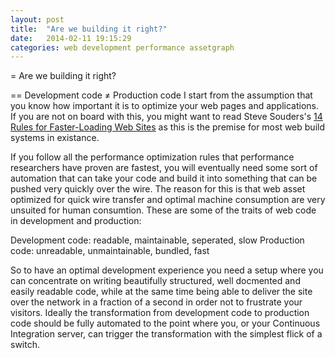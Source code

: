 ```yaml
---
layout: post
title:  "Are we building it right?"
date:   2014-02-11 19:15:29
categories: web development performance assetgraph
---
```


= Are we building it right?


== Development code ≠ Production code
I start from the assumption that you know how important it is to optimize your web pages and applications. If you are not on board with this, you might want to read Steve Souders's [14 Rules for Faster-Loading Web Sites](http://stevesouders.com/hpws/rules.php) as this is the premise for most web build systems in existance.

If you follow all the performance optimization rules that performance researchers have proven are fastest, you will eventually need some sort of automation that can take your code and build it into something that can be pushed very quickly over the wire. The reason for this is that web asset optimized for quick wire transfer and optimal machine consumption are very unsuited for human consumtion. These are some of the traits of web code in development and production:

Development code: readable, maintainable, seperated, slow
Production code: unreadable, unmaintainable, bundled, fast

So to have an optimal development experience you need a setup where you can concentrate on writing beautifully structured, well docmented and easily readable code, while at the same time being able to deliver the site over the network in a fraction of a second in order not to frustrate your visitors. Ideally the transformation from development code to production code should be fully automated to the point where you, or your Continuous Integration server, can trigger the transformation with the simplest flick of a switch.

